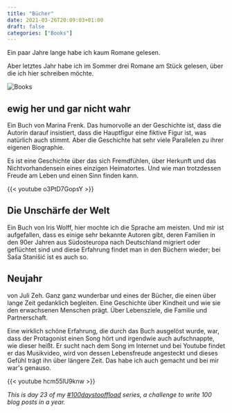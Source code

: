 ```yaml
---
title: "Bücher"
date: 2021-03-26T20:09:03+01:00
draft: false
categories: ["Books"]
---
```


Ein paar Jahre lange habe ich kaum Romane gelesen.

Aber letztes Jahr habe ich im Sommer drei Romane am Stück gelesen, über die ich hier schreiben möchte.

![Books](/img/books.JPG)

## ewig her und gar nicht wahr

Ein Buch von Marina Frenk. Das humorvolle an der Geschichte ist, dass die Autorin darauf insistiert, dass die Hauptfigur eine fiktive Figur ist, was natürlich auch stimmt. Aber die Geschichte hat sehr viele Parallelen zu ihrer eigenen Biographie.

Es ist eine Geschichte über das sich Fremdfühlen, über Herkunft und das Nichtvorhandensein eines einzigen Heimatortes. Und wie man trotzdessen Freude am Leben und einen Sinn finden kann.

{{< youtube o3PtD7GopsY >}}

## Die Unschärfe der Welt

Ein Buch von Iris Wolff, hier mochte ich die Sprache am meisten. Und mir ist aufgefallen, dass es einige sehr bekannte Autoren gibt, deren Familien in den 90er Jahren aus Südosteuropa nach Deutschland migriert oder geflüchtet sind und diese Erfahrung findet man in den Büchern wieder; bei Saša Stanišić ist es auch so.

## Neujahr
von Juli Zeh. Ganz ganz wunderbar und eines der Bücher, die einen über lange Zeit gedanklich begleiten. Eine Geschichte über Kindheit und wie sie den erwachsenen Menschen prägt. Über Lebensziele, die Familie und Partnerschaft.

Eine wirklich schöne Erfahrung, die durch das Buch ausgelöst wurde, war, dass der Protagonist einen Song hört und irgendwie auch aufschnappte, wie dieser heißt. Er sucht nach dem Song im Internet und bei Youtube findet er das Musikvideo, wird von dessen Lebensfreude angesteckt und dieses Gefühl trägt ihn über längere Zeit. Das habe ich auch gemacht und bei mir war's genauso.

{{< youtube hcm55lU9knw >}}

_This is day 23 of my [#100daystooffload](https://100daystooffload.com/) series, a challenge to write 100 blog posts in a year._